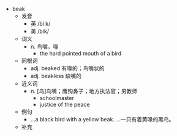 - beak
  - 发音
    - 英 /biːk/
    - 美 /bik/
  - 词义
    - n. 鸟嘴，喙
      - the hard pointed mouth of a bird
  - 同根词
    - adj. beaked 有喙的；鸟嘴状的
    - adj. beakless 缺嘴的
  - 近义词
    - n. [鸟]鸟嘴；鹰钩鼻子；地方执法官；男教师
      - schoolmaster
      - justice of the peace
  - 例句
    - ...a black bird with a yellow beak. …一只有着黄喙的黑鸟。
  - 补充